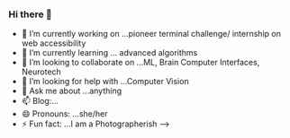### Hi there 👋





- 🔭 I’m currently working on ...pioneer terminal challenge/ internship on web accessibility
- 🌱 I’m currently learning ... advanced algorithms
- 👯 I’m looking to collaborate on ...ML, Brain Computer Interfaces, Neurotech
- 🤔 I’m looking for help with ...Computer Vision
- 💬 Ask me about ...anything
- 📫 Blog:...
- 😄 Pronouns: ...she/her
- ⚡ Fun fact: ...I am a Photographerish
-->
